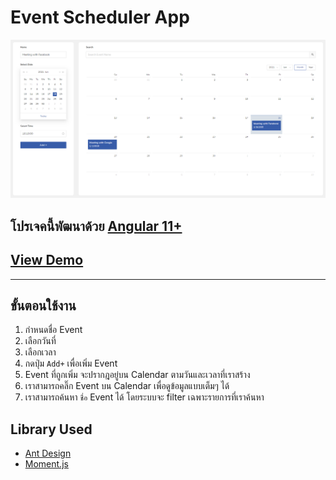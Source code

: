 # Event Scheduler App

![Event Scheduler App](screenshot/cover.png)

## โปรเจคนี้พัฒนาด้วย [Angular 11+](https://github.com/angular/angular-cli)

## [View Demo](https://panupat-top.github.io/Event-Schedule-App/deploy/public)

---

## ขั้นตอนใช้งาน

1. กำหนดชื่อ Event
2. เลือกวันที่
3. เลือกเวลา
4. กดปุ่ม `Add+` เพื่อเพิ่ม Event
5. Event ที่ถูกเพิ่ม จะปรากฎอยู่บน Calendar ตามวันและเวลาที่เราสร้าง
6. เราสามารถคลิ๊ก Event บน Calendar เพื่อดูข้อมูลแบบเต็มๆ ได้
7. เราสามารถค้นหา `ชื่อ` Event ได้ โดยระบบจะ filter เฉพาะรายการที่เราค้นหา

## Library Used

- [Ant Design](https://ng.ant.design)
- [Moment.js](https://momentjs.com/)
